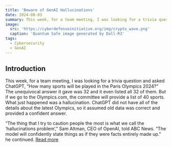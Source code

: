 ```yaml
---
title: 'Beware of GenAI Hallucinations'
date: 2024-08-03
summary: This week, for a team meeting, I was looking for a trivia question and asked ChatGPT, “How many sports will be played in the Paris Olympics 2024?” The unequivocal answer it gave was 32 and it even listed all 32 of them. But if we go to the Olympics.com, the committee will provide a list of 40 sports.  What just happened was a hallucination. ChatGPT did not have all of the details about the latest Olympics, so it assumed old data was correct and provided a confident answer.  
image:
  src: 'https://cyberdefenseinitiative.org/img/crypto_wave.png'
  caption: 'Quantum Safe image generated by Dall-R3'
tags:
  - Cybersecurity
  - GenAI
---
```


## Introduction
This week, for a team meeting, I was looking for a trivia question and asked ChatGPT, “How many sports will be played in the Paris Olympics 2024?” The unequivocal answer it gave was 32 and it even listed all 32 of them. But if we go to the Olympics.com, the committee will provide a list of 40 sports.  What just happened was a hallucination. ChatGPT did not have all of the details about the latest Olympics, so it assumed old data was correct and provided a confident answer.

“The thing that I try to caution people the most is what we call the ‘hallucinations problem’,” Sam Altman, CEO of OpenAI, told ABC News. “The model will confidently state things as if they were facts entirely made up." he continued.   [Read more](https://www.linkedin.com/pulse/beware-genai-ananya-tadepalli-9sshe/?trackingId=PkHI5zb%2BFXUcAGAfVnD7Jw%3D%3D)



